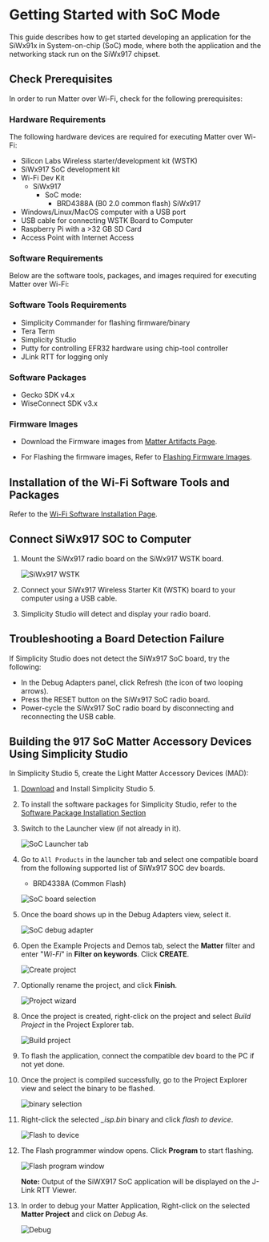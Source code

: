 # Getting Started with SoC Mode

This guide describes how to get started developing an application for the SiWx91x in System-on-chip (SoC) mode, where both the application and the networking stack run on the SiWx917 chipset.

## Check Prerequisites

In order to run Matter over Wi-Fi, check for the following prerequisites:

### Hardware Requirements

The following hardware devices are required for executing Matter over Wi-Fi:

- Silicon Labs Wireless starter/development kit (WSTK)
- SiWx917 SoC development kit
- Wi-Fi Dev Kit
  - SiWx917
    - SoC mode:
      - BRD4388A (B0 2.0 common flash)
             SiWx917
- Windows/Linux/MacOS computer with a USB port
- USB cable for connecting WSTK Board to Computer
- Raspberry Pi with a >32 GB SD Card
- Access Point with Internet Access

### Software Requirements

Below are the software tools, packages, and images required for executing Matter over Wi-Fi:

### Software Tools Requirements

- Simplicity Commander for flashing firmware/binary
- Tera Term
- Simplicity Studio
- Putty for controlling EFR32 hardware using chip-tool controller
- JLink RTT for logging only

### Software Packages

- Gecko SDK v4.x
- WiseConnect SDK v3.x

### Firmware Images

- Download the Firmware images from [Matter Artifacts Page](/matter/<docspace-docleaf-version>/matter-prerequisites/matter-artifacts#siwx917-firmware-for-siwx917-soc).

- For Flashing the firmware images, Refer to [Flashing Firmware Images](/matter/<docspace-docleaf-version>/matter-wifi-run-demo/loading-firmware-for-ncp-and-soc-boards).

## Installation of the Wi-Fi Software Tools and Packages

Refer to the [Wi-Fi Software Installation Page](./software-installation).

## Connect SiWx917 SOC to Computer

1. Mount the SiWx917 radio board on the SiWx917 WSTK board.

    ![SiWx917 WSTK](./images/mount-soc.png)

2. Connect your SiWx917 Wireless Starter Kit (WSTK) board to your computer using a USB cable.
3. Simplicity Studio will detect and display your radio board.

## Troubleshooting a Board Detection Failure

If Simplicity Studio does not detect the SiWx917 SoC board, try the following:

- In the Debug Adapters panel, click Refresh (the icon of two looping arrows).
- Press the RESET button on the SiWx917 SoC radio board.
- Power-cycle the SiWx917 SoC radio board by disconnecting and reconnecting the USB cable.

## Building the 917 SoC Matter Accessory Devices Using Simplicity Studio

In Simplicity Studio 5, create the Light Matter Accessory Devices (MAD):

1. [Download](https://www.silabs.com/developers/simplicity-studio) and Install Simplicity Studio 5.
2. To install the software packages for Simplicity Studio, refer to the [Software Package Installation Section](/matter/<docspace-docleaf-version>/matter-wifi-getting-started-example/software-installation#installation-of-software-packages)

3. Switch to the Launcher view (if not already in it).

    ![SoC Launcher tab](./images/siwx917-soc-launcher-tab.png)

4. Go to `All Products` in the launcher tab and select one compatible board from the following supported list of SiWx917 SOC dev boards.

   - BRD4338A (Common Flash)

   ![SoC board selection](./images/siwx917-soc-board-selection.png)

5. Once the board shows up in the Debug Adapters view, select it.

    ![SoC debug adapter](./images/siwx917-soc-debug-adapter.png)

6. Open the Example Projects and Demos tab, select the **Matter** filter and enter "*Wi-Fi*" in **Filter on keywords**. Click **CREATE**.

    ![Create project](./images/siwx917-soc-create-wifi-projects.png)

7. Optionally rename the project, and click **Finish**.

    ![Project wizard](./images/siwx917-soc-project-wizard.png)

8. Once the project is created, right-click on the project and select *Build Project* in the Project Explorer tab.

    ![Build project](./images/siwx917-soc-build-wifi-project.png)

9. To flash the application, connect the compatible dev board to the PC if not yet done.
10. Once the project is compiled successfully, go to the Project Explorer view and select the binary to be flashed.

    ![binary selection](./images/siwx917-soc-isp-binary-selection.png)

11. Right-click the selected *_isp.bin* binary and click *flash to device*.

    ![Flash to device](./images/siwx917-soc-flash-todevice.png)

12. The Flash programmer window opens. Click **Program** to start flashing.

    ![Flash program window](./images/siwx917-soc-flash-program.png)

    **Note:** Output of the SiWX917 SoC application will be displayed on the J-Link RTT Viewer.

13. In order to debug your Matter Application, Right-click on the selected **Matter Project** and click on *Debug As*.

    ![Debug](./images/siwx917-soc-debug.png)
    